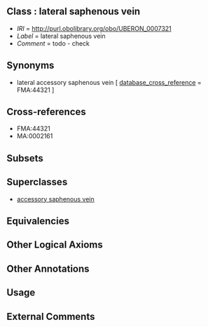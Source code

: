 
## Class : lateral saphenous vein

 * *IRI* = http://purl.obolibrary.org/obo/UBERON_0007321
 * *Label* = lateral saphenous vein
 * *Comment* = todo - check

## Synonyms

 * lateral accessory saphenous vein [ [database_cross_reference](../../ef/oboInOwl#hasDbXref.md) = FMA:44321 ]

## Cross-references

 * FMA:44321
 * MA:0002161

## Subsets


## Superclasses

 * [accessory saphenous vein](../../UBERON/45/UBERON_0013145.md)

## Equivalencies


## Other Logical Axioms


## Other Annotations


## Usage


## External Comments

